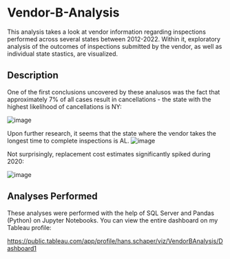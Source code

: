 # Vendor-B-Analysis
This analysis takes a look at vendor information regarding inspections performed across several states between 2012-2022. Within it, exploratory analysis of the outcomes of inspections submitted by the vendor, as well as individual state stastics, are visualized. 

## Description
One of the first conclusions uncovered by these analusos was the fact that approximately 7% of all cases result in cancellations - the state with the highest likelihood of cancellations is NY: 

![image](https://github.com/Hschaper01/Vendor-B-Analysis/assets/120733129/51de97b7-5ad1-41e1-a1d7-be474e94d720)


Upon further research, it seems that the state where the vendor takes the longest time to complete inspections is AL.
![image](https://github.com/Hschaper01/Vendor-B-Analysis/assets/120733129/af1e84e8-f11d-41f8-8603-c6ffaf892100)

Not surprisingly, replacement cost estimates significantly spiked during 2020:

![image](https://github.com/Hschaper01/Vendor-B-Analysis/assets/120733129/27354bbb-63a2-4122-87c0-eddd985a604a)


## Analyses Performed
These analyses were performed with the help of SQL Server and Pandas (Python) on Jupyter Notebooks. You can view the entire dashboard on my Tableau profile: 

https://public.tableau.com/app/profile/hans.schaper/viz/VendorBAnalysis/Dashboard1
